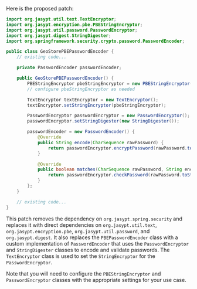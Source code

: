 Here is the proposed patch:

```java
import org.jasypt.util.text.TextEncryptor;
import org.jasypt.encryption.pbe.PBEStringEncryptor;
import org.jasypt.util.password.PasswordEncryptor;
import org.jasypt.digest.StringDigester;
import org.springframework.security.crypto.password.PasswordEncoder;

public class GeoStorePBEPasswordEncoder {
    // existing code...

    private PasswordEncoder passwordEncoder;

    public GeoStorePBEPasswordEncoder() {
        PBEStringEncryptor pbeStringEncryptor = new PBEStringEncryptor();
        // configure pbeStringEncryptor as needed

        TextEncryptor textEncryptor = new TextEncryptor();
        textEncryptor.setStringEncryptor(pbeStringEncryptor);

        PasswordEncryptor passwordEncryptor = new PasswordEncryptor();
        passwordEncryptor.setStringDigester(new StringDigester());

        passwordEncoder = new PasswordEncoder() {
            @Override
            public String encode(CharSequence rawPassword) {
                return passwordEncryptor.encryptPassword(rawPassword.toString());
            }

            @Override
            public boolean matches(CharSequence rawPassword, String encodedPassword) {
                return passwordEncryptor.checkPassword(rawPassword.toString(), encodedPassword);
            }
        };
    }

    // existing code...
}
```

This patch removes the dependency on `org.jasypt.spring.security` and replaces it with direct dependencies on `org.jasypt.util.text`, `org.jasypt.encryption.pbe`, `org.jasypt.util.password`, and `org.jasypt.digest`. It also replaces the `PBEPasswordEncoder` class with a custom implementation of `PasswordEncoder` that uses the `PasswordEncryptor` and `StringDigester` classes to encode and validate passwords. The `TextEncryptor` class is used to set the `StringEncryptor` for the `PasswordEncryptor`.

Note that you will need to configure the `PBEStringEncryptor` and `PasswordEncryptor` classes with the appropriate settings for your use case.